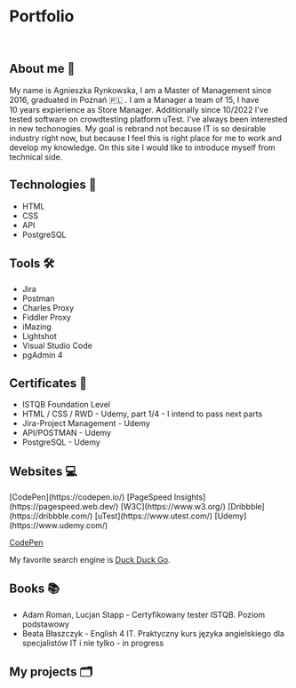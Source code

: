 <h1>Portfolio</h1>
<br>
<h2>About me 🪪 </h2>
<p>My name is Agnieszka Rynkowska, I am a Master of Management since 2016, graduated in Poznań 🇵🇱 . I am a Manager a team of 15, I have <br>10 years expierience as Store Manager. Additionally since 10/2022 I've tested software on crowdtesting platform uTest. I've always been interested in new techonogies. My goal is rebrand not because IT is so desirable industry right now, but because I feel this is right place for me to work and develop my knowledge. On this site I would like to introduce myself from technical side.</p>
<h2>Technologies 💾 </h2>
<ul>
  <li>HTML</li>
  <li>CSS</li>
  <li>API</li>
  <li>PostgreSQL</li>
</ul> 
<h2>Tools 🛠 </h2>
<ul>
  <li>Jira</li>
  <li>Postman</li>
  <li>Charles Proxy</li>
  <li>Fiddler Proxy</li>
  <li>iMazing</li>
  <li>Lightshot</li>
  <li>Visual Studio Code</li>
  <li>pgAdmin 4</li>
</ul>
<h2>Certificates 📜 </h2> 
<ul>
  <li>ISTQB Foundation Level </li>
  <li>HTML / CSS / RWD - Udemy, part 1/4 - I intend to pass next parts</li>
  <li>Jira-Project Management - Udemy</li>
  <li>API/POSTMAN - Udemy </li>
  <li>PostgreSQL - Udemy</li>
</ul>
<h2>Websites 💻 </h2>
[CodePen](https://codepen.io/)
[PageSpeed Insights](https://pagespeed.web.dev/)
[W3C](https://www.w3.org/)
[Dribbble](https://dribbble.com/)
[uTest](https://www.utest.com/)
[Udemy](https://www.udemy.com/)

<a href="#https://codepen.io/">CodePen</a>

My favorite search engine is [Duck Duck Go](https://duckduckgo.com).
<h2>Books 📚 </h2>
<ul>
  <li>Adam Roman, Lucjan Stapp - Certyfikowany tester ISTQB. Poziom podstawowy</li>
  <li>Beata Błaszczyk - English 4 IT. Praktyczny kurs języka angielskiego dla specjalistów IT i nie tylko - in progress</li>
</ul>
<h2>My projects 🗂 </h2>

